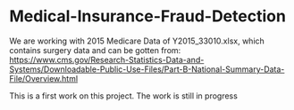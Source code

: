 # Medical-Insurance-Fraud-Detection
We are working with 2015 Medicare Data of Y2015_33010.xlsx, which contains surgery data and can be gotten from: https://www.cms.gov/Research-Statistics-Data-and-Systems/Downloadable-Public-Use-Files/Part-B-National-Summary-Data-File/Overview.html


This is a first work on this project. The work is still in progress
